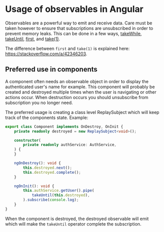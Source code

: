 # Usage of observables in Angular
Observables are a powerful way to emit and receive data. Care must be taken
however to ensure that subscriptions are unsubscribed in order to prevent memory
leaks. This can be done in a few ways,
[takeWhile](https://www.learnrxjs.io/operators/filtering/takewhile.html),
[takeUntil](https://www.learnrxjs.io/operators/filtering/takeuntil.html),
[first](https://www.learnrxjs.io/operators/filtering/first.html), and
[take(1)](https://www.learnrxjs.io/operators/filtering/take.html).

The difference between `first` and `take(1)` is explained here:
https://stackoverflow.com/a/42346203.

## Preferred use in components
A component often needs an observable object in order to display the
authenticated user's name for example. This component will probably be created
and destroyed multiple times when the user is navigating or other actions occur.
When destruction occurs you should unsubscribe from subscription you no longer
need.

The preferred usage is creating a class level ReplaySubject which will keep
track of the components state. Example:

```TypeScript
export class Component implements OnDestroy, OnInit {
    private readonly destroyed = new ReplaySubject<void>();

    constructor(
        private readonly authService: AuthService,
    ) {
    }

    ngOnDestroy(): void {
        this.destroyed.next();
        this.destroyed.complete();
    }

    ngOnInit(): void {
        this.authService.getUser().pipe(
            takeUntil(this.destroyed),
        ).subscribe(console.log);
    }
}
```

When the component is destroyed, the destroyed observable will emit which will make
the `takeUntil` operator complete the subscription.
